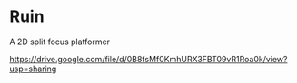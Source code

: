 # Ruin
A 2D split focus platformer

https://drive.google.com/file/d/0B8fsMf0KmhURX3FBT09vR1Roa0k/view?usp=sharing
